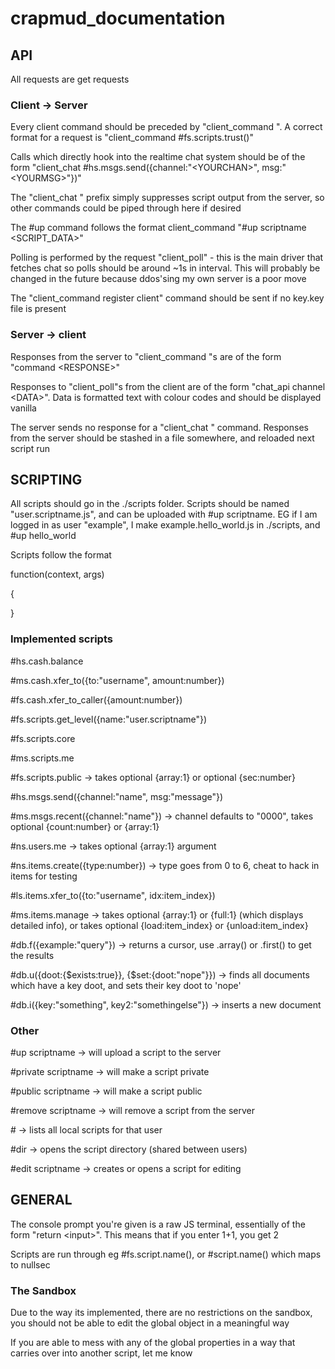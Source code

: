 # crapmud_documentation

## API

All requests are get requests

### Client -> Server

Every client command should be preceded by "client_command ". A correct format for a request is "client_command #fs.scripts.trust()"

Calls which directly hook into the realtime chat system should be of the form "client_chat #hs.msgs.send({channel:"\<YOURCHAN\>", msg:"\<YOURMSG\>"})"

The "client_chat " prefix simply suppresses script output from the server, so other commands could be piped through here if desired

The #up command follows the format client_command "#up scriptname \<SCRIPT_DATA\>"

Polling is performed by the request "client_poll" - this is the main driver that fetches chat so polls should be around ~1s in interval. This will probably be changed in the future because ddos'sing my own server is a poor move

The "client_command register client" command should be sent if no key.key file is present

### Server -> client

Responses from the server to "client_command "s are of the form "command \<RESPONSE\>"

Responses to "client_poll"s from the client are of the form "chat_api channel \<DATA\>". Data is formatted text with colour codes and should be displayed vanilla

The server sends no response for a "client_chat " command. Responses from the server should be stashed in a file somewhere, and reloaded next script run

## SCRIPTING

All scripts should go in the ./scripts folder. Scripts should be named "user.scriptname.js", and can be uploaded with #up scriptname. EG if I am logged in as user "example", I make example.hello_world.js in ./scripts, and #up hello_world

Scripts follow the format

function(context, args)

{
	
	
	
}

### Implemented scripts

\#hs.cash.balance

\#ms.cash.xfer_to({to:"username", amount:number})

\#fs.cash.xfer_to_caller({amount:number})

\#fs.scripts.get_level({name:"user.scriptname"})

\#fs.scripts.core

\#ms.scripts.me

\#fs.scripts.public -> takes optional {array:1} or optional {sec:number}

\#hs.msgs.send({channel:"name", msg:"message"})

\#ms.msgs.recent({channel:"name"}) -> channel defaults to "0000", takes optional {count:number} or {array:1}

\#ns.users.me -> takes optional {array:1} argument

\#ns.items.create({type:number}) -> type goes from 0 to 6, cheat to hack in items for testing

\#ls.items.xfer_to({to:"username", idx:item_index})

\#ms.items.manage -> takes optional {array:1} or {full:1} (which displays detailed info), or takes optional {load:item_index} or {unload:item_index} 

\#db.f({example:"query"}) -> returns a cursor, use .array() or .first() to get the results

\#db.u({doot:{$exists:true}}, {$set:{doot:"nope"}}) -> finds all documents which have a key doot, and sets their key doot to 'nope'

\#db.i({key:"something", key2:"somethingelse"}) -> inserts a new document

### Other

#up scriptname -> will upload a script to the server

#private scriptname -> will make a script private

#public scriptname -> will make a script public

#remove scriptname -> will remove a script from the server

\# -> lists all local scripts for that user

\#dir -> opens the script directory (shared between users)

\#edit scriptname -> creates or opens a script for editing

## GENERAL

The console prompt you're given is a raw JS terminal, essentially of the form "return \<input\>". This means that if you enter 1+1, you get 2

Scripts are run through eg #fs.script.name(), or #script.name() which maps to nullsec

### The Sandbox

Due to the way its implemented, there are no restrictions on the sandbox, you should not be able to edit the global object in a meaningful way

If you are able to mess with any of the global properties in a way that carries over into another script, let me know